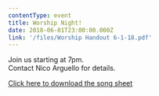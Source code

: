 ```yaml
---
contentType: event
title: Worship Night!
date: 2018-06-01T23:00:00.000Z
link: '/files/Worship Handout 6-1-18.pdf'
---
```


Join us starting at 7pm.  
Contact Nico Arguello for details.

<a href="/files/Worship Handout 6-1-18.pdf">Click here to download the song sheet <i class="fas fa-file-pdf"></i></a>
